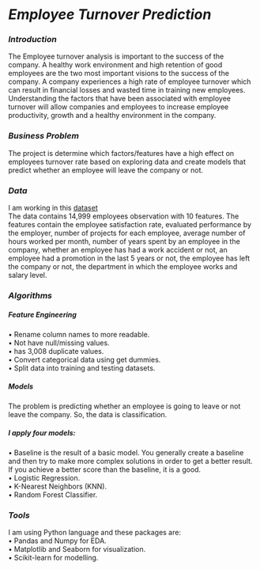# *Employee Turnover Prediction*

### *Introduction*
The Employee turnover analysis is important to the success of the company. A healthy work environment and high retention of good employees are the two most important visions to the success of the company. A company experiences a high rate of employee turnover which can result in financial losses and wasted time in training new employees.
Understanding the factors that have been associated with employee turnover will allow companies and employees to increase employee productivity, growth and a healthy
environment in the company.


### *Business Problem*
The project is determine which factors/features have a high effect on employees turnover rate based on exploring data and create models that predict whether an employee
will leave the company or not.


### *Data*
I am working in this [dataset](https://www.kaggle.com/lnvardanyan/hr-analytics)     
The data contains 14,999 employees observation with 10 features. The features contain the employee satisfaction rate, evaluated performance by the employer, number of 
projects for each employee, average number of hours worked per month, number of years spent by an employee in the company, whether an employee has had a work accident
or not, an employee had a promotion in the last 5 years or not, the employee has left the company or not, the department in which the employee works and salary level.


### *Algorithms*
##### *Feature Engineering*                                   
•	Rename column names to more readable.    
•	Not have null/missing values.     
•	has 3,008 duplicate values.                        
•	Convert categorical data using get dummies.          
•	Split data into training and testing datasets.               

##### *Models*                                             
The problem is predicting whether an employee is going to leave or not leave the company.
So, the data is classification.                                  

##### *I apply four models:*                                           
•	Baseline is the result of a basic model. You generally create a baseline and then try to make more complex solutions in order to get a better result. If you achieve a         better score than the baseline, it is a good.                    
•	Logistic Regression.                      
•	K-Nearest Neighbors (KNN).            
•	Random Forest Classifier.                


### *Tools*
I am using Python language and these packages are:                          
•	Pandas and Numpy for EDA.               
•	Matplotlib and Seaborn for visualization.                  
•	Scikit-learn for modelling.                          
